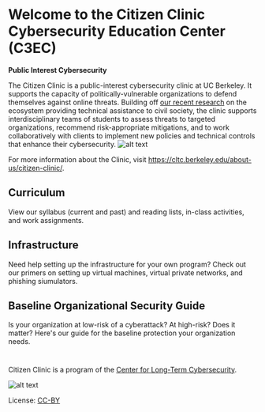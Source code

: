# Welcome to the Citizen Clinic Cybersecurity Education Center (C3EC)


**Public Interest Cybersecurity**


The Citizen Clinic is a public-interest cybersecurity clinic at UC Berkeley. It supports the capacity of politically-vulnerable organizations to defend themselves against online threats. Building off [our recent research](https://cltc.berkeley.edu/defendingpvos/) on the ecosystem providing technical assistance to civil society, the clinic supports interdisciplinary teams of students to assess threats to targeted organizations, recommend risk-appropriate mitigations, and to work collaboratively with clients to implement new policies and technical controls that enhance their cybersecurity. ![alt text](https://cltc.berkeley.edu/wp-content/uploads/2018/07/Screen-Shot-2018-07-23-at-12.21.17-PM.png "Defending Politically Vulnerable Organizations")


For more information about the Clinic, visit https://cltc.berkeley.edu/about-us/citizen-clinic/.


## Curriculum

View our syllabus (current and past) and reading lists, in-class activities, and work assignments.

## Infrastructure

Need help setting up the infrastructure for your own program? Check out our primers on setting up virtual machines, virtual private networks, and phishing siumulators.

## Baseline Organizational Security Guide

Is your organization at low-risk of a cyberattack? At high-risk? Does it matter? Here's our guide for the baseline protection your organization needs.

#

Citizen Clinic is a program of the [Center for Long-Term Cybersecurity](https://cltc.berkeley.edu/). 

![alt text](https://cltc.berkeley.edu/wp-content/uploads/2019/07/cltc-logo-hi-res-300x142.png "Center for Long-Term Cybersecurity")

License: [CC-BY](https://creativecommons.org/licenses/by/3.0/)